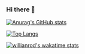 ### Hi there 👋

[![Anurag's GitHub stats](https://github-readme-stats.vercel.app/api?username=filipemoura&count_private=true&show_icons=true&theme=dark)](https://github.com/anuraghazra/github-readme-stats)

[![Top Langs](https://github-readme-stats.vercel.app/api/top-langs/?username=filipemoura&layout=compact)](https://github.com/anuraghazra/github-readme-stats)

[![willianrod's wakatime stats](https://github-readme-stats.vercel.app/api/wakatime?username=filipemoura)](https://github.com/anuraghazra/github-readme-stats)
